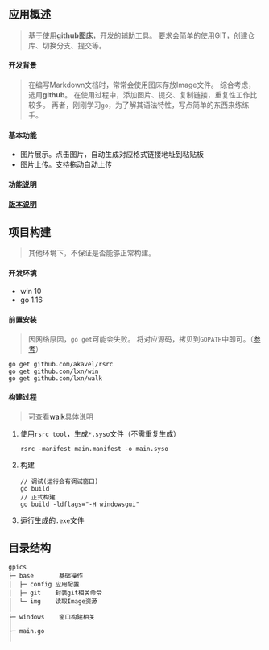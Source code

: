 
## 应用概述
> 基于使用**github图床**，开发的辅助工具。
> 要求会简单的使用GIT，创建仓库、切换分支、提交等。

#### 开发背景

> 在编写Markdown文档时，常常会使用图床存放Image文件。
> 综合考虑，选用**github**。
> 在使用过程中，添加图片、提交、复制链接，重复性工作比较多。
> 再者，刚刚学习`go`，为了解其语法特性，写点简单的东西来练练手。

#### 基本功能

- 图片展示。点击图片，自动生成对应格式链接地址到粘贴板
- 图片上传。支持拖动自动上传

#### [功能说明](FUNCTION.md)
#### [版本说明](VERSION.md)

## 项目构建
> 其他环境下，不保证是否能够正常构建。

#### 开发环境
- win 10
- go 1.16

#### 前置安装
> 因网络原因，`go get`可能会失败。
> 将对应源码，拷贝到`GOPATH`中即可。（[参考](https://github.com/scyking/my-notes/blob/master/%E5%BC%80%E5%8F%91%E8%AF%AD%E8%A8%80/go/go%20get%E5%A4%B1%E8%B4%A5%E9%97%AE%E9%A2%98.md)）

```
go get github.com/akavel/rsrc
go get github.com/lxn/win
go get github.com/lxn/walk
```

#### 构建过程
> 可查看[walk](https://github.com/lxn/walk)具体说明

1. 使用`rsrc tool`，生成`*.syso`文件（不需重复生成）
    ```
    rsrc -manifest main.manifest -o main.syso
    ```
1. 构建
    ```
    // 调试(运行会有调试窗口)
    go build
    // 正式构建
    go build -ldflags="-H windowsgui"
    ```
1. 运行生成的`.exe`文件

## 目录结构

```
gpics
├─ base       基础操作
│  ├─ config 应用配置
│  ├─ git    封装git相关命令
│  └─ img    读取Image资源
│ 
├─ windows    窗口构建相关
│ 
├─ main.go 
│  

```